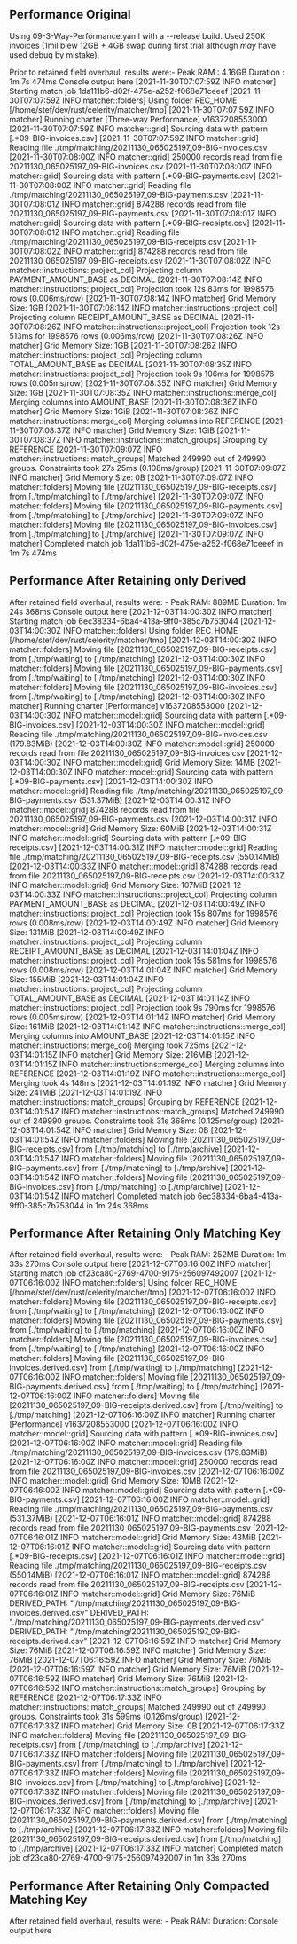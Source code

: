 ## Performance Original
Using 09-3-Way-Performance.yaml with a --release build.
Used 250K invoices (1mil blew 12GB + 4GB swap during first trial although _may_ have used debug by mistake).

Prior to retained field overhaul, results were:-
Peak RAM : 4.16GB
Duration : 1m 7s 474ms
Console output here
[2021-11-30T07:07:59Z INFO  matcher] Starting match job 1da111b6-d02f-475e-a252-f068e71ceeef
[2021-11-30T07:07:59Z INFO  matcher::folders] Using folder REC_HOME [/home/stef/dev/rust/celerity/matcher/tmp]
[2021-11-30T07:07:59Z INFO  matcher] Running charter [Three-way Performance] v1637208553000
[2021-11-30T07:07:59Z INFO  matcher::grid] Sourcing data with pattern [.*09-BIG-invoices\.csv]
[2021-11-30T07:07:59Z INFO  matcher::grid] Reading file ./tmp/matching/20211130_065025197_09-BIG-invoices.csv
[2021-11-30T07:08:00Z INFO  matcher::grid] 250000 records read from file 20211130_065025197_09-BIG-invoices.csv
[2021-11-30T07:08:00Z INFO  matcher::grid] Sourcing data with pattern [.*09-BIG-payments\.csv]
[2021-11-30T07:08:00Z INFO  matcher::grid] Reading file ./tmp/matching/20211130_065025197_09-BIG-payments.csv
[2021-11-30T07:08:01Z INFO  matcher::grid] 874288 records read from file 20211130_065025197_09-BIG-payments.csv
[2021-11-30T07:08:01Z INFO  matcher::grid] Sourcing data with pattern [.*09-BIG-receipts\.csv]
[2021-11-30T07:08:01Z INFO  matcher::grid] Reading file ./tmp/matching/20211130_065025197_09-BIG-receipts.csv
[2021-11-30T07:08:02Z INFO  matcher::grid] 874288 records read from file 20211130_065025197_09-BIG-receipts.csv
[2021-11-30T07:08:02Z INFO  matcher::instructions::project_col] Projecting column PAYMENT_AMOUNT_BASE as DECIMAL
[2021-11-30T07:08:14Z INFO  matcher::instructions::project_col] Projection took 12s 83ms for 1998576 rows (0.006ms/row)
[2021-11-30T07:08:14Z INFO  matcher] Grid Memory Size: 1GB
[2021-11-30T07:08:14Z INFO  matcher::instructions::project_col] Projecting column RECEIPT_AMOUNT_BASE as DECIMAL
[2021-11-30T07:08:26Z INFO  matcher::instructions::project_col] Projection took 12s 513ms for 1998576 rows (0.006ms/row)
[2021-11-30T07:08:26Z INFO  matcher] Grid Memory Size: 1GB
[2021-11-30T07:08:26Z INFO  matcher::instructions::project_col] Projecting column TOTAL_AMOUNT_BASE as DECIMAL
[2021-11-30T07:08:35Z INFO  matcher::instructions::project_col] Projection took 9s 106ms for 1998576 rows (0.005ms/row)
[2021-11-30T07:08:35Z INFO  matcher] Grid Memory Size: 1GB
[2021-11-30T07:08:35Z INFO  matcher::instructions::merge_col] Merging columns into AMOUNT_BASE
[2021-11-30T07:08:36Z INFO  matcher] Grid Memory Size: 1GiB
[2021-11-30T07:08:36Z INFO  matcher::instructions::merge_col] Merging columns into REFERENCE
[2021-11-30T07:08:37Z INFO  matcher] Grid Memory Size: 1GiB
[2021-11-30T07:08:37Z INFO  matcher::instructions::match_groups] Grouping by REFERENCE
[2021-11-30T07:09:07Z INFO  matcher::instructions::match_groups] Matched 249990 out of 249990 groups. Constraints took 27s 25ms (0.108ms/group)
[2021-11-30T07:09:07Z INFO  matcher] Grid Memory Size: 0B
[2021-11-30T07:09:07Z INFO  matcher::folders] Moving file [20211130_065025197_09-BIG-receipts.csv] from [./tmp/matching] to [./tmp/archive]
[2021-11-30T07:09:07Z INFO  matcher::folders] Moving file [20211130_065025197_09-BIG-payments.csv] from [./tmp/matching] to [./tmp/archive]
[2021-11-30T07:09:07Z INFO  matcher::folders] Moving file [20211130_065025197_09-BIG-invoices.csv] from [./tmp/matching] to [./tmp/archive]
[2021-11-30T07:09:07Z INFO  matcher] Completed match job 1da111b6-d02f-475e-a252-f068e71ceeef in 1m 7s 474ms

## Performance After Retaining only Derived
After retained field overhaul, results were: -
Peak RAM: 889MB
Duration: 1m 24s 368ms
Console output here
[2021-12-03T14:00:30Z INFO  matcher] Starting match job 6ec38334-6ba4-413a-9ff0-385c7b753044
[2021-12-03T14:00:30Z INFO  matcher::folders] Using folder REC_HOME [/home/stef/dev/rust/celerity/matcher/tmp]
[2021-12-03T14:00:30Z INFO  matcher::folders] Moving file [20211130_065025197_09-BIG-receipts.csv] from [./tmp/waiting] to [./tmp/matching]
[2021-12-03T14:00:30Z INFO  matcher::folders] Moving file [20211130_065025197_09-BIG-payments.csv] from [./tmp/waiting] to [./tmp/matching]
[2021-12-03T14:00:30Z INFO  matcher::folders] Moving file [20211130_065025197_09-BIG-invoices.csv] from [./tmp/waiting] to [./tmp/matching]
[2021-12-03T14:00:30Z INFO  matcher] Running charter [Performance] v1637208553000
[2021-12-03T14:00:30Z INFO  matcher::model::grid] Sourcing data with pattern [.*09-BIG-invoices\.csv]
[2021-12-03T14:00:30Z INFO  matcher::model::grid] Reading file ./tmp/matching/20211130_065025197_09-BIG-invoices.csv (179.83MiB)
[2021-12-03T14:00:30Z INFO  matcher::model::grid] 250000 records read from file 20211130_065025197_09-BIG-invoices.csv
[2021-12-03T14:00:30Z INFO  matcher::model::grid] Grid Memory Size: 14MB
[2021-12-03T14:00:30Z INFO  matcher::model::grid] Sourcing data with pattern [.*09-BIG-payments\.csv]
[2021-12-03T14:00:30Z INFO  matcher::model::grid] Reading file ./tmp/matching/20211130_065025197_09-BIG-payments.csv (531.37MiB)
[2021-12-03T14:00:31Z INFO  matcher::model::grid] 874288 records read from file 20211130_065025197_09-BIG-payments.csv
[2021-12-03T14:00:31Z INFO  matcher::model::grid] Grid Memory Size: 60MiB
[2021-12-03T14:00:31Z INFO  matcher::model::grid] Sourcing data with pattern [.*09-BIG-receipts\.csv]
[2021-12-03T14:00:31Z INFO  matcher::model::grid] Reading file ./tmp/matching/20211130_065025197_09-BIG-receipts.csv (550.14MiB)
[2021-12-03T14:00:33Z INFO  matcher::model::grid] 874288 records read from file 20211130_065025197_09-BIG-receipts.csv
[2021-12-03T14:00:33Z INFO  matcher::model::grid] Grid Memory Size: 107MiB
[2021-12-03T14:00:33Z INFO  matcher::instructions::project_col] Projecting column PAYMENT_AMOUNT_BASE as DECIMAL
[2021-12-03T14:00:49Z INFO  matcher::instructions::project_col] Projection took 15s 807ms for 1998576 rows (0.008ms/row)
[2021-12-03T14:00:49Z INFO  matcher] Grid Memory Size: 131MiB
[2021-12-03T14:00:49Z INFO  matcher::instructions::project_col] Projecting column RECEIPT_AMOUNT_BASE as DECIMAL
[2021-12-03T14:01:04Z INFO  matcher::instructions::project_col] Projection took 15s 581ms for 1998576 rows (0.008ms/row)
[2021-12-03T14:01:04Z INFO  matcher] Grid Memory Size: 155MiB
[2021-12-03T14:01:04Z INFO  matcher::instructions::project_col] Projecting column TOTAL_AMOUNT_BASE as DECIMAL
[2021-12-03T14:01:14Z INFO  matcher::instructions::project_col] Projection took 9s 790ms for 1998576 rows (0.005ms/row)
[2021-12-03T14:01:14Z INFO  matcher] Grid Memory Size: 161MiB
[2021-12-03T14:01:14Z INFO  matcher::instructions::merge_col] Merging columns into AMOUNT_BASE
[2021-12-03T14:01:15Z INFO  matcher::instructions::merge_col] Merging took 725ms
[2021-12-03T14:01:15Z INFO  matcher] Grid Memory Size: 216MiB
[2021-12-03T14:01:15Z INFO  matcher::instructions::merge_col] Merging columns into REFERENCE
[2021-12-03T14:01:19Z INFO  matcher::instructions::merge_col] Merging took 4s 148ms
[2021-12-03T14:01:19Z INFO  matcher] Grid Memory Size: 241MiB
[2021-12-03T14:01:19Z INFO  matcher::instructions::match_groups] Grouping by REFERENCE
[2021-12-03T14:01:54Z INFO  matcher::instructions::match_groups] Matched 249990 out of 249990 groups. Constraints took 31s 368ms (0.125ms/group)
[2021-12-03T14:01:54Z INFO  matcher] Grid Memory Size: 0B
[2021-12-03T14:01:54Z INFO  matcher::folders] Moving file [20211130_065025197_09-BIG-receipts.csv] from [./tmp/matching] to [./tmp/archive]
[2021-12-03T14:01:54Z INFO  matcher::folders] Moving file [20211130_065025197_09-BIG-payments.csv] from [./tmp/matching] to [./tmp/archive]
[2021-12-03T14:01:54Z INFO  matcher::folders] Moving file [20211130_065025197_09-BIG-invoices.csv] from [./tmp/matching] to [./tmp/archive]
[2021-12-03T14:01:54Z INFO  matcher] Completed match job 6ec38334-6ba4-413a-9ff0-385c7b753044 in 1m 24s 368ms

## Performance After Retaining Only Matching Key
After retained field overhaul, results were: -
Peak RAM: 252MB
Duration: 1m 33s 270ms
Console output here
[2021-12-07T06:16:00Z INFO  matcher] Starting match job cf23ca80-2769-4700-9175-256097492007
[2021-12-07T06:16:00Z INFO  matcher::folders] Using folder REC_HOME [/home/stef/dev/rust/celerity/matcher/tmp]
[2021-12-07T06:16:00Z INFO  matcher::folders] Moving file [20211130_065025197_09-BIG-receipts.csv] from [./tmp/waiting] to [./tmp/matching]
[2021-12-07T06:16:00Z INFO  matcher::folders] Moving file [20211130_065025197_09-BIG-payments.csv] from [./tmp/waiting] to [./tmp/matching]
[2021-12-07T06:16:00Z INFO  matcher::folders] Moving file [20211130_065025197_09-BIG-invoices.csv] from [./tmp/waiting] to [./tmp/matching]
[2021-12-07T06:16:00Z INFO  matcher::folders] Moving file [20211130_065025197_09-BIG-invoices.derived.csv] from [./tmp/waiting] to [./tmp/matching]
[2021-12-07T06:16:00Z INFO  matcher::folders] Moving file [20211130_065025197_09-BIG-payments.derived.csv] from [./tmp/waiting] to [./tmp/matching]
[2021-12-07T06:16:00Z INFO  matcher::folders] Moving file [20211130_065025197_09-BIG-receipts.derived.csv] from [./tmp/waiting] to [./tmp/matching]
[2021-12-07T06:16:00Z INFO  matcher] Running charter [Performance] v1637208553000
[2021-12-07T06:16:00Z INFO  matcher::model::grid] Sourcing data with pattern [.*09-BIG-invoices\.csv]
[2021-12-07T06:16:00Z INFO  matcher::model::grid] Reading file ./tmp/matching/20211130_065025197_09-BIG-invoices.csv (179.83MiB)
[2021-12-07T06:16:00Z INFO  matcher::model::grid] 250000 records read from file 20211130_065025197_09-BIG-invoices.csv
[2021-12-07T06:16:00Z INFO  matcher::model::grid] Grid Memory Size: 10MB
[2021-12-07T06:16:00Z INFO  matcher::model::grid] Sourcing data with pattern [.*09-BIG-payments\.csv]
[2021-12-07T06:16:00Z INFO  matcher::model::grid] Reading file ./tmp/matching/20211130_065025197_09-BIG-payments.csv (531.37MiB)
[2021-12-07T06:16:01Z INFO  matcher::model::grid] 874288 records read from file 20211130_065025197_09-BIG-payments.csv
[2021-12-07T06:16:01Z INFO  matcher::model::grid] Grid Memory Size: 43MiB
[2021-12-07T06:16:01Z INFO  matcher::model::grid] Sourcing data with pattern [.*09-BIG-receipts\.csv]
[2021-12-07T06:16:01Z INFO  matcher::model::grid] Reading file ./tmp/matching/20211130_065025197_09-BIG-receipts.csv (550.14MiB)
[2021-12-07T06:16:01Z INFO  matcher::model::grid] 874288 records read from file 20211130_065025197_09-BIG-receipts.csv
[2021-12-07T06:16:01Z INFO  matcher::model::grid] Grid Memory Size: 76MiB
DERIVED_PATH: "./tmp/matching/20211130_065025197_09-BIG-invoices.derived.csv"
DERIVED_PATH: "./tmp/matching/20211130_065025197_09-BIG-payments.derived.csv"
DERIVED_PATH: "./tmp/matching/20211130_065025197_09-BIG-receipts.derived.csv"
[2021-12-07T06:16:59Z INFO  matcher] Grid Memory Size: 76MiB
[2021-12-07T06:16:59Z INFO  matcher] Grid Memory Size: 76MiB
[2021-12-07T06:16:59Z INFO  matcher] Grid Memory Size: 76MiB
[2021-12-07T06:16:59Z INFO  matcher] Grid Memory Size: 76MiB
[2021-12-07T06:16:59Z INFO  matcher] Grid Memory Size: 76MiB
[2021-12-07T06:16:59Z INFO  matcher::instructions::match_groups] Grouping by REFERENCE
[2021-12-07T06:17:33Z INFO  matcher::instructions::match_groups] Matched 249990 out of 249990 groups. Constraints took 31s 599ms (0.126ms/group)
[2021-12-07T06:17:33Z INFO  matcher] Grid Memory Size: 0B
[2021-12-07T06:17:33Z INFO  matcher::folders] Moving file [20211130_065025197_09-BIG-receipts.csv] from [./tmp/matching] to [./tmp/archive]
[2021-12-07T06:17:33Z INFO  matcher::folders] Moving file [20211130_065025197_09-BIG-payments.csv] from [./tmp/matching] to [./tmp/archive]
[2021-12-07T06:17:33Z INFO  matcher::folders] Moving file [20211130_065025197_09-BIG-invoices.csv] from [./tmp/matching] to [./tmp/archive]
[2021-12-07T06:17:33Z INFO  matcher::folders] Moving file [20211130_065025197_09-BIG-invoices.derived.csv] from [./tmp/matching] to [./tmp/archive]
[2021-12-07T06:17:33Z INFO  matcher::folders] Moving file [20211130_065025197_09-BIG-payments.derived.csv] from [./tmp/matching] to [./tmp/archive]
[2021-12-07T06:17:33Z INFO  matcher::folders] Moving file [20211130_065025197_09-BIG-receipts.derived.csv] from [./tmp/matching] to [./tmp/archive]
[2021-12-07T06:17:33Z INFO  matcher] Completed match job cf23ca80-2769-4700-9175-256097492007 in 1m 33s 270ms


## Performance After Retaining Only Compacted Matching Key
After retained field overhaul, results were: -
Peak RAM: 
Duration: 
Console output here